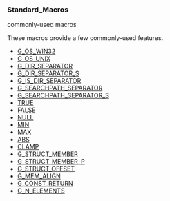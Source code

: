 ### Standard_Macros

commonly-used macros

 These macros provide a few commonly-used features.

* [G_OS_WIN32]()
* [G_OS_UNIX]()
* [G_DIR_SEPARATOR]()
* [G_DIR_SEPARATOR_S]()
* [G_IS_DIR_SEPARATOR]()
* [G_SEARCHPATH_SEPARATOR]()
* [G_SEARCHPATH_SEPARATOR_S]()
* [TRUE]()
* [FALSE]()
* [NULL]()
* [MIN]()
* [MAX]()
* [ABS]()
* [CLAMP]()
* [G_STRUCT_MEMBER]()
* [G_STRUCT_MEMBER_P]()
* [G_STRUCT_OFFSET]()
* [G_MEM_ALIGN]()
* [G_CONST_RETURN]()
* [G_N_ELEMENTS]()

